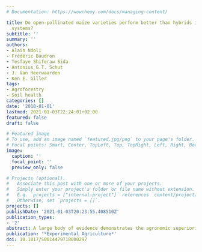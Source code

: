 ```yaml
---
# Documentation: https://wowchemy.com/docs/managing-content/

title: Do open-pollinated maize varieties perform better than hybrids in agroforestry
  systems?
subtitle: ''
summary: ''
authors:
- Alain Ndoli
- Frédéric Baudron
- Tesfaye Shiferaw Sida
- Antonius G.T. Schut
- J. Van Heerwaarden
- Ken E. Giller
tags:
- Agroforestry
- Soil health
categories: []
date: '2018-01-01'
lastmod: 2021-01-03T22:24:01+02:00
featured: false
draft: false

# Featured image
# To use, add an image named `featured.jpg/png` to your page's folder.
# Focal points: Smart, Center, TopLeft, Top, TopRight, Left, Right, BottomLeft, Bottom, BottomRight.
image:
  caption: ''
  focal_point: ''
  preview_only: false

# Projects (optional).
#   Associate this post with one or more of your projects.
#   Simply enter your project's folder or file name without extension.
#   E.g. `projects = ["internal-project"]` references `content/project/deep-learning/index.md`.
#   Otherwise, set `projects = []`.
projects: []
publishDate: '2021-01-03T20:23:55.408510Z'
publication_types:
- '2'
abstract: A large body of evidence demonstrates the agronomic superiority of maize hybrids over open-pollinated varieties (OPVs) in intensive monoculture. However, comparisons of the performance of hybrids and OPVs in agroforestry systems are scarce. In this study, the performance of four maize hybrids and four OPVs is compared in sole crop and under mature trees. Experiments were conducted on-farm during four seasons in Bugesera, Rwanda and two seasons in Meki, Ethiopia. Two tree species were selected in Bugesera (Grevillea robusta and Senna spectabilis) and one in Meki (Acacia tortilis), and three farms were selected for each tree species, each including two plots with almost identical trees in their centre and two plots without tree. In Bugusera, grain yield was higher for hybrids (2 Mg ha-1) than for OPVs (1.5 Mg ha-1), and the presence of trees reduced the harvest index more in OPVs than in hybrids. In this region, the estimated reduction in grain yield due to the presence of trees was 0.9 and 1.1 Mg ha-1 in hybrids and OPVs, respectively, while estimated reduction in biomass was 1.5 and 1.7 Mg ha-1 , respectively. In Meki, the grain yield of OPVs (2.08 Mg ha-1) and hybrids (2.04 Mg ha-1) did not differ and the presence of trees reduced their grain yields in the same manner. Our results showed that hybrids yielded more than OPVs under G. robusta and S. spectabilis in Bugesera but performed equally well under A. tortilis in Meki. We conclude that agroforestry farmers could benefit from growing hybrids in the equatorial savannahs of Rwanda, but that the choice between hybrid and OPV in equatorial savannahs of Ethiopia can simply be based on other factors such as seed costs and availability.
publication: '*Experimental Agriculture*'
doi: 10.1017/S0014479718000297
---
```

